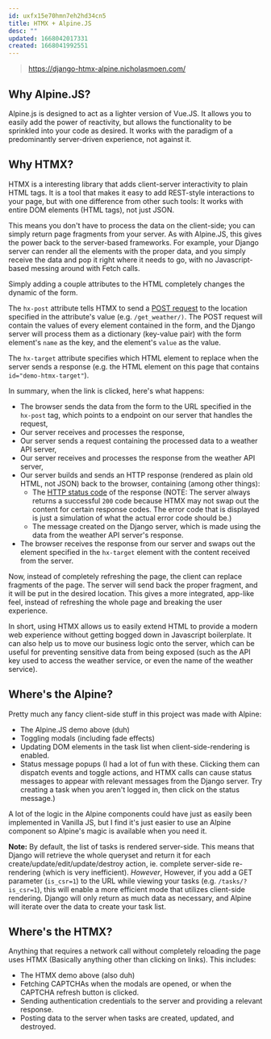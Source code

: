 ```yaml
---
id: uxfx15e70hmn7eh2hd34cn5
title: HTMX + Alpine.JS
desc: ""
updated: 1668042017331
created: 1668041992551
---
```


> https://django-htmx-alpine.nicholasmoen.com/

## Why Alpine.JS?

Alpine.js is designed to act as a lighter version of Vue.JS. It allows you to easily add the power of reactivity, but allows the functionality to be sprinkled into your code as desired. It works with the paradigm of a predominantly server-driven experience, not against it.

## Why HTMX?

HTMX is a interesting library that adds client-server interactivity to plain HTML tags. It is a tool that makes it easy to add REST-style interactions to your page, but with one difference from other such tools: It works with entire DOM elements (HTML tags), not just JSON.

This means you don't have to process the data on the client-side; you can simply return page fragments from your server. As with Alpine.JS, this gives the power back to the server-based frameworks. For example, your Django server can render all the elements with the proper data, and you simply receive the data and pop it right where it needs to go, with no Javascript-based messing around with Fetch calls.

Simply adding a couple attributes to the HTML completely changes the dynamic of the form.

The `hx-post` attribute tells HTMX to send a [POST request](https://developer.mozilla.org/en-US/docs/Web/HTTP/Methods/POST) to the location specified in the attribute's value (e.g. `/get_weather/)`. The POST request will contain the values of every element contained in the form, and the Django server will process them as a dictionary (key-value pair) with the form element's `name` as the key, and the element's `value` as the value.

The `hx-target` attribute specifies which HTML element to replace when the server sends a response (e.g. the HTML element on this page that contains `id="demo-htmx-target"`).

In summary, when the link is clicked, here's what happens:

- The browser sends the data from the form to the URL specified in the `hx-post` tag, which points to a endpoint on our server that handles the request,
- Our server receives and processes the response,
- Our server sends a request containing the processed data to a weather API server,
- Our server receives and processes the response from the weather API server,
- Our server builds and sends an HTTP response (rendered as plain old HTML, not JSON) back to the browser, containing (among other things):
  - The [HTTP status code](https://en.wikipedia.org/wiki/List_of_HTTP_status_codes) of the response (NOTE: The server always returns a successful `200` code because HTMX may not swap out the content for certain response codes. The error code that is displayed is just a simulation of what the actual error code should be.)
  - The message created on the Django server, which is made using the data from the weather API server's response.
- The browser receives the response from our server and swaps out the element specified in the `hx-target` element with the content received from the server.

Now, instead of completely refreshing the page, the client can replace fragments of the page. The server will send back the proper fragment, and it will be put in the desired location. This gives a more integrated, app-like feel, instead of refreshing the whole page and breaking the user experience.

In short, using HTMX allows us to easily extend HTML to provide a modern web experience without getting bogged down in Javascript boilerplate. It can also help us to move our business logic onto the server, which can be useful for preventing sensitive data from being exposed (such as the API key used to access the weather service, or even the name of the weather service).

## Where's the Alpine?

Pretty much any fancy client-side stuff in this project was made with Alpine:

- The Alpine.JS demo above (duh)
- Toggling modals (including fade effects)
- Updating DOM elements in the task list when client-side-rendering is enabled.
- Status message popups (I had a lot of fun with these. Clicking them can dispatch events and toggle actions, and HTMX calls can cause status messages to appear with relevant messages from the Django server. Try creating a task when you aren't logged in, then click on the status message.)

A lot of the logic in the Alpine components could have just as easily been implemented in Vanilla JS, but I find it's just easier to use an Alpine component so Alpine's magic is available when you need it.

**Note:** By default, the list of tasks is rendered server-side. This means that Django will retrieve the whole queryset and return it for each create/update/edit/update/destroy action, ie. complete server-side re-rendering (which is very inefficient). _However_, However, if you add a GET parameter (`is_csr=1`) to the URL while viewing your tasks (e.g. `/tasks/?is_csr=1`), this will enable a more efficient mode that utilizes client-side rendering. Django will only return as much data as necessary, and Alpine will iterate over the data to create your task list.

## Where's the HTMX?

Anything that requires a network call without completely reloading the page uses HTMX (Basically anything other than clicking on links). This includes:

- The HTMX demo above (also duh)
- Fetching CAPTCHAs when the modals are opened, or when the CAPTCHA refresh button is clicked.
- Sending authentication credentials to the server and providing a relevant response.
- Posting data to the server when tasks are created, updated, and destroyed.
